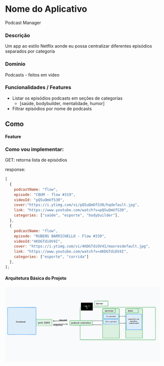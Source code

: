 # Nome do Aplicativo

Podcast Manager

### Descrição

Um app ao estilo Netflix aonde eu possa centralizar diferentes episódios separados por categoria

### Domínio

Podcasts - feitos em vídeo

### Funcionalidades / Features

- Listar os episódios podcasts em seções de categorias
  - [saúde, bodybuilder, mentalidade, humor]
- Filtrar episódios por nome de podcasts

## Como

#### Feature

### Como vou implementar:

GET: retorna lista de episódios

response:
```js
[
  {
    podcastName: "flow",
    episode: "CBUM - flow #319",
    videoId: "pQSuQmUfS30",
    cover:"https://i.ytimg.com/vi/pQSuQmUfS30/hqdefault.jpg",
    link: "https://www.youtube.com/watch?v=pQSuQmUfS30",
    categories: ["saúde", "esporte", "bodybuilder"],
  },
  {
    podcastName: "flow",
    episode: "RUBENS BARRICHELLO - Flow #339",
    videoId:"4KDGTdiOV4I",
    cover: "https://i.ytimg.com/vi/4KDGTdiOV4I/maxresdefault.jpg",
    link: "https://www.youtube.com/watch?v=4KDGTdiOV4I",
    categories: ["esporte", "corrida"]
  },
];
```

#### Arquitetura Básica do Projeto

![alt text](arch/image.png)
